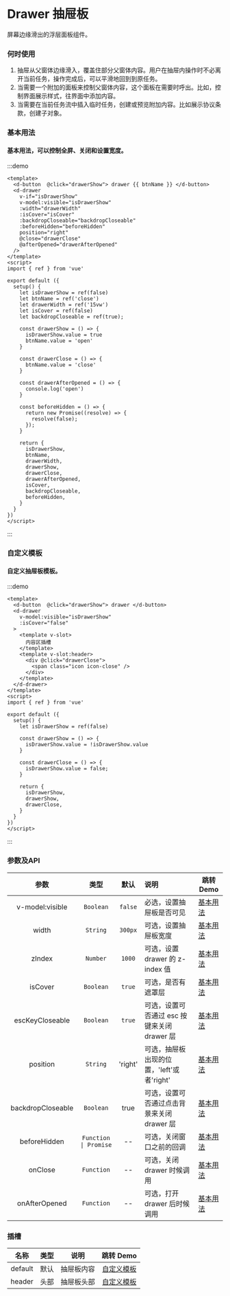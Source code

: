 # Drawer 抽屉板

屏幕边缘滑出的浮层面板组件。

### 何时使用

1. 抽屉从父窗体边缘滑入，覆盖住部分父窗体内容。用户在抽屉内操作时不必离开当前任务，操作完成后，可以平滑地回到到原任务。
2. 当需要一个附加的面板来控制父窗体内容，这个面板在需要时呼出。比如，控制界面展示样式，往界面中添加内容。
3. 当需要在当前任务流中插入临时任务，创建或预览附加内容。比如展示协议条款，创建子对象。

### 基本用法

<h4>基本用法，可以控制全屏、关闭和设置宽度。</h4>

:::demo

```vue
<template>
  <d-button  @click="drawerShow"> drawer {{ btnName }} </d-button>
  <d-drawer
    v-if="isDrawerShow"
    v-model:visible="isDrawerShow" 
    :width="drawerWidth"
    :isCover="isCover" 
    :backdropCloseable="backdropCloseable"
    :beforeHidden="beforeHidden"
    position="right"
    @close="drawerClose"
    @afterOpened="drawerAfterOpened"
  />
</template>
<script>
import { ref } from 'vue'

export default ({
  setup() {
    let isDrawerShow = ref(false)
    let btnName = ref('close')
    let drawerWidth = ref('15vw')
    let isCover = ref(false)
    let backdropCloseable = ref(true);

    const drawerShow = () => {
      isDrawerShow.value = true
      btnName.value = 'open'
    }

    const drawerClose = () => {
      btnName.value = 'close'
    }

    const drawerAfterOpened = () => {
      console.log('open')
    }

    const beforeHidden = () => {
      return new Promise((resolve) => {
        resolve(false);
      });
    }

    return {
      isDrawerShow,
      btnName,
      drawerWidth,
      drawerShow,
      drawerClose,
      drawerAfterOpened,
      isCover,
      backdropCloseable,
      beforeHidden,
    }
  }
})
</script>
```

:::

### 自定义模板

<h4>自定义抽屉板模板。</h4>

:::demo

```vue
<template>
  <d-button  @click="drawerShow"> drawer </d-button>
  <d-drawer
    v-model:visible="isDrawerShow" 
    :isCover="false" 
  >
    <template v-slot>
      内容区插槽
    </template>
    <template v-slot:header>
      <div @click="drawerClose">
        <span class="icon icon-close" />
      </div>
    </template>
  </d-drawer>
</template>
<script>
import { ref } from 'vue'

export default ({
  setup() {
    let isDrawerShow = ref(false)

    const drawerShow = () => {
      isDrawerShow.value = !isDrawerShow.value
    }

    const drawerClose = () => {
      isDrawerShow.value = false;
    }

    return {
      isDrawerShow,
      drawerShow,
      drawerClose,
    }
  }
})
</script>
```

:::

### 参数及API

| 参数 | 类型 | 默认 | 说明 | 跳转 Demo |
| :---------: | :------: | :-------: | :----------------------- | --------------------------------- |
| v-model:visible | `Boolean` | `false` | 必选，设置抽屉板是否可见 | [基本用法](#基本用法) |
| width | `String` | `300px` | 可选，设置抽屉板宽度 | [基本用法](#基本用法) |
| zIndex | `Number` | `1000` | 可选，设置 drawer 的 z-index 值 | [基本用法](#基本用法) |
| isCover | `Boolean` | `true` | 可选，是否有遮罩层 | [基本用法](#基本用法) |
| escKeyCloseable | `Boolean` | `true` | 可选，设置可否通过 esc 按键来关闭 drawer 层 | [基本用法](#基本用法) |
| position | `String` | 'right' | 可选，抽屉板出现的位置，'left'或者'right' | [基本用法](#基本用法) |
| backdropCloseable | `Boolean` | true | 可选，设置可否通过点击背景来关闭 drawer 层 | [基本用法](#基本用法) |
| beforeHidden | `Function \| Promise` | -- | 可选，关闭窗口之前的回调 | [基本用法](#基本用法) |
| onClose | `Function` | -- | 可选，关闭 drawer 时候调用 | [基本用法](#基本用法) |
| onAfterOpened | `Function` | -- | 可选，打开 drawer 后时候调用 | [基本用法](#基本用法) |

### 插槽

| 名称 | 类型 | 说明 | 跳转 Demo |
| :--: | :---------: | :------: | :-------: |
| default | 默认 | 抽屉板内容 | [自定义模板](#自定义模板) |
| header  | 头部 | 抽屉板头部 | [自定义模板](#自定义模板) |
